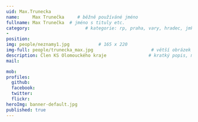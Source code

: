 ```yaml
---
uid: Max.Trunecka
name:     Max Trunečka     # běžně používáné jméno
fullname: Max Trunečka  # jméno s tituly etc.
category:                     # kategorie: rp, praha, vary, hradec, jmk, senat
- 
position:
img: people/neznamy1.jpg           # 165 x 220
img-full: people/trunecka_max.jpg                      # větší obrázek zobrazený na podrobném profilu
description: Člen KS Olomouckého kraje                # kratký popis, max 160 znaků
mail:

mob:         
profiles:
  github:
  facebook:       
  twitter:        
  flickr:       
heroImg: banner-default.jpg
published: true
---
```

